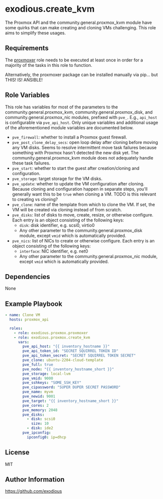 exodious.create_kvm
===================

The Proxmox API and the community.general.proxmox_kvm module have some quirks that can make creating and cloning VMs challenging. This role aims to simplify these usages.

Requirements
------------

The [proxmoxer](../proxmoxer/README.md) role needs to be executed at least once in order for a majority of the tasks in this role to function.

Alternatively, the proxmoxer package can be installed manually via pip... but THIS! IS! ANSIBLE!

Role Variables
--------------

This role has variables for most of the parameters to the community.general.proxmox_kvm, community.general.proxmox_disk, and community.general.proxmox_nic modules, prefixed with `pve_`. E.g., `api_host` is configurable via `pve_api_host`. Only unique variables and additional usage of the aforementioned module variables are documented below.

- `pve_firewall`: whether to install a Proxmox guest firewall.
- `pve_post_clone_delay_secs`: open loop delay after cloning before moving any VM disks. Seems to resolve intermittent move task failures because something with Proxmox hasn't detected the new disk yet. The community.general.proxmox_kvm module does not adequately handle these task failures.
- `pve_start`: whether to start the guest after creation/cloning and configuration.
- `pve_storage`: target storage for the VM disks.
- `pve_update`: whether to update the VM configuration after cloning. Because cloning and configuration happen in separate steps, you'll generally want this to be `true` when cloning a VM. TODO is this relevant to creating vs cloning?
- `pve_clone`: name of the template from which to clone the VM. If set, the VM will be created via cloning instead of from scratch.
- `pve_disks`: list of disks to move, create, resize, or otherwise configure. Each entry is an object consisting of the following keys:
    - `disk`: disk identifier, e.g. scsi0, virtio0
    - Any other parameter to the community.general.proxmox_disk module, except `vmid` which is automatically provided.
- `pve_nics`: list of NICs to create or otherwise configure. Each entry is an object consisting of the following keys:
    - `interface`: NIC identifier, e.g. net0
    - Any other parameter to the community.general.proxmox_nic module, except `vmid` which is automatically provided.

Dependencies
------------

None

Example Playbook
----------------

```yaml
- name: Clone VM
  hosts: proxmox_api

  roles:
    - role: exodious.proxmox.proxmoxer
    - role: exodious.proxmox.create_kvm
      vars:
        pve_api_host: "{{ inventory_hostname }}"
        pve_api_token_id: "SECRET SQUIRREL TOKEN ID"
        pve_api_token_secret: "SECRET SQUIRREL TOKEN SECRET"
        pve_clone: ubuntu-2204-cloud-template
        pve_full: true
        pve_node: "{{ inventory_hostname_short }}"
        pve_storage: local-lvm
        pve_vmid: 9000
        pve_sshkeys: "SOME_SSH_KEY"
        pve_cipassword: "SUPER DUPER SECRET PASSWORD"
        pve_name: myvm
        pve_newid: 9001
        pve_target: "{{ inventory_hostname_short }}"
        pve_cores: 2
        pve_memory: 2048
        pve_disks:
          - disk: scsi0
            size: 10
          - disk: ide2
        pve_ipconfig:
          ipconfig0: ip=dhcp
```

License
-------

MIT

Author Information
------------------

https://github.com/exodious
